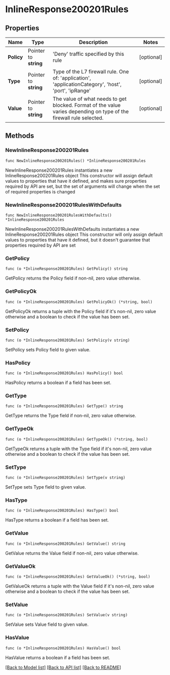 # InlineResponse200201Rules

## Properties

Name | Type | Description | Notes
------------ | ------------- | ------------- | -------------
**Policy** | Pointer to **string** | &#39;Deny&#39; traffic specified by this rule | [optional] 
**Type** | Pointer to **string** | Type of the L7 firewall rule. One of: &#39;application&#39;, &#39;applicationCategory&#39;, &#39;host&#39;, &#39;port&#39;, &#39;ipRange&#39; | [optional] 
**Value** | Pointer to **string** | The value of what needs to get blocked. Format of the value varies depending on type of the firewall rule selected. | [optional] 

## Methods

### NewInlineResponse200201Rules

`func NewInlineResponse200201Rules() *InlineResponse200201Rules`

NewInlineResponse200201Rules instantiates a new InlineResponse200201Rules object
This constructor will assign default values to properties that have it defined,
and makes sure properties required by API are set, but the set of arguments
will change when the set of required properties is changed

### NewInlineResponse200201RulesWithDefaults

`func NewInlineResponse200201RulesWithDefaults() *InlineResponse200201Rules`

NewInlineResponse200201RulesWithDefaults instantiates a new InlineResponse200201Rules object
This constructor will only assign default values to properties that have it defined,
but it doesn't guarantee that properties required by API are set

### GetPolicy

`func (o *InlineResponse200201Rules) GetPolicy() string`

GetPolicy returns the Policy field if non-nil, zero value otherwise.

### GetPolicyOk

`func (o *InlineResponse200201Rules) GetPolicyOk() (*string, bool)`

GetPolicyOk returns a tuple with the Policy field if it's non-nil, zero value otherwise
and a boolean to check if the value has been set.

### SetPolicy

`func (o *InlineResponse200201Rules) SetPolicy(v string)`

SetPolicy sets Policy field to given value.

### HasPolicy

`func (o *InlineResponse200201Rules) HasPolicy() bool`

HasPolicy returns a boolean if a field has been set.

### GetType

`func (o *InlineResponse200201Rules) GetType() string`

GetType returns the Type field if non-nil, zero value otherwise.

### GetTypeOk

`func (o *InlineResponse200201Rules) GetTypeOk() (*string, bool)`

GetTypeOk returns a tuple with the Type field if it's non-nil, zero value otherwise
and a boolean to check if the value has been set.

### SetType

`func (o *InlineResponse200201Rules) SetType(v string)`

SetType sets Type field to given value.

### HasType

`func (o *InlineResponse200201Rules) HasType() bool`

HasType returns a boolean if a field has been set.

### GetValue

`func (o *InlineResponse200201Rules) GetValue() string`

GetValue returns the Value field if non-nil, zero value otherwise.

### GetValueOk

`func (o *InlineResponse200201Rules) GetValueOk() (*string, bool)`

GetValueOk returns a tuple with the Value field if it's non-nil, zero value otherwise
and a boolean to check if the value has been set.

### SetValue

`func (o *InlineResponse200201Rules) SetValue(v string)`

SetValue sets Value field to given value.

### HasValue

`func (o *InlineResponse200201Rules) HasValue() bool`

HasValue returns a boolean if a field has been set.


[[Back to Model list]](../README.md#documentation-for-models) [[Back to API list]](../README.md#documentation-for-api-endpoints) [[Back to README]](../README.md)


